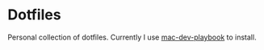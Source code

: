 # Dotfiles
Personal collection of dotfiles.  Currently I use [mac-dev-playbook](https://github.com/geerlingguy/mac-dev-playbook) to install.
